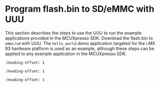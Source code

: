 # Program flash.bin to SD/eMMC with UUU

This section describes the steps to use the UUU to run the example applications provided in the MCUXpresso SDK. Download the flash.bin to `emmc/sd` with UUU. The `hello_world` demo application targeted for the i.MX 93 hardware platform is used as an example, although these steps can be applied to any example application in the MCUXpresso SDK.


```{include} ../topics/set_up_environment.md
:heading-offset: 1
```

```{include} ../topics/build_an_example_application_002.md
:heading-offset: 1
```

```{include} ../topics/run_an_example_application_imx93_imx93qsb.md
:heading-offset: 1
```

